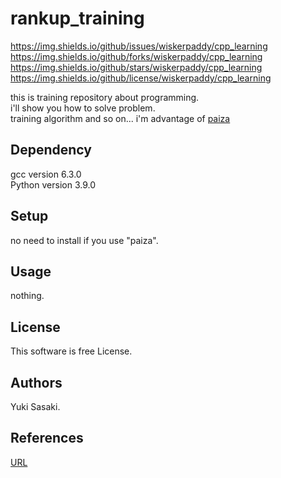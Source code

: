 # rankup_training
https://img.shields.io/github/issues/wiskerpaddy/cpp_learning
https://img.shields.io/github/forks/wiskerpaddy/cpp_learning
https://img.shields.io/github/stars/wiskerpaddy/cpp_learning
https://img.shields.io/github/license/wiskerpaddy/cpp_learning

this is training repository about programming.<br>
i'll show you how to solve problem.<br>
training algorithm and so on...
i'm advantage of [paiza]( https://paiza.jp/works/mondai/c_rank_level_up_problems/problem_index?language_uid=c-plus-plus )<br>

## Dependency
gcc version 6.3.0 <br>
Python version 3.9.0 <br>

## Setup
no need to install if you use "paiza".<br>

## Usage
nothing.<br>

## License
This software is free License.<br>

## Authors
Yuki Sasaki.<br>

## References
[URL]( https://paiza.jp/works/mondai/c_rank_level_up_problems/problem_index?language_uid=c-plus-plus )<br>
